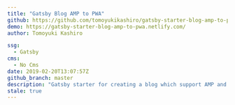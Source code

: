 ```yaml
---
title: "Gatsby Blog AMP to PWA"
github: https://github.com/tomoyukikashiro/gatsby-starter-blog-amp-to-pwa
demo: https://gatsby-starter-blog-amp-to-pwa.netlify.com/
author: Tomoyuki Kashiro

ssg:
  - Gatsby
cms:
  - No Cms
date: 2019-02-20T13:07:57Z
github_branch: master
description: "Gatsby starter for creating a blog which support AMP and PWA"
stale: true
---
```


